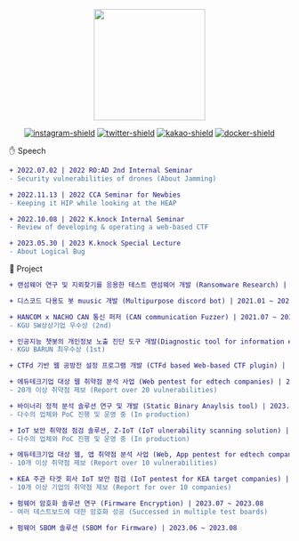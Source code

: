 <!-- <h2>Hi There! 👋</h2> -->

<!-- <img align="center" src="https://i.giphy.com/OSOOHw7N9gb3R06OU7.gif" width="200"> -->
<!-- [![banner-image]][banner-link] -->

<div align="center">

<img align="center" src="https://i.giphy.com/OSOOHw7N9gb3R06OU7.gif" width="200">

<br>

[![instagram-shield]][instagram-link]
[![twitter-shield]][twitter-link]
[![kakao-shield]][kakao-link]
[![docker-shield]][docker-link]

<!-- <img src="https://github-readme-streak-stats.herokuapp.com/?user=hannbyul&theme=dark"/> -->

</div>

✋ Speech

```diff
+ 2022.07.02 | 2022 RO:AD 2nd Internal Seminar
- Security vulnerabilities of drones (About Jamming)

+ 2022.11.13 | 2022 CCA Seminar for Newbies
- Keeping it HIP while looking at the HEAP

+ 2022.10.08 | 2022 K.knock Internal Seminar
- Review of developing & operating a web-based CTF

+ 2023.05.30 | 2023 K.knock Special Lecture
- About Logical Bug
```

🚀 Project

```diff
+ 랜섬웨어 연구 및 지뢰찾기를 응용한 테스트 랜섬웨어 개발 (Ransomware Research) | 2018.06 ~ 2018.08

+ 디스코드 다용도 봇 muusic 개발 (Multipurpose discord bot) | 2021.01 ~ 2021.03

+ HANCOM x NACHO CAN 통신 퍼저 (CAN communication Fuzzer) | 2021.07 ~ 2021.08
- KGU SW상상기업 우수상 (2nd)

+ 인공지능 챗봇의 개인정보 노출 진단 도구 개발(Diagnostic tool for information exposure in Chatbots) | 2022.03 ~ 2022.05
- KGU BARUN 최우수상 (1st)

+ CTFd 기반 웹 공방전 설정 프로그램 개발 (CTFd based Web-based CTF plugin) | 2022.05 ~ 2022.08

+ 에듀테크기업 대상 웹 취약점 분석 사업 (Web pentest for edtech companies) | 2023.01
- 20개 이상 취약점 제보 (Report over 20 vulnerabilities)

+ 바이너리 정적 분석 솔루션 연구 및 개발 (Static Binary Anaylsis tool) | 2023.01 ~ 2023.03
- 다수의 업체와 PoC 진행 및 운영 중 (In production)

+ IoT 보안 취약점 점검 솔루션, Z-IoT (IoT ulnerability scanning solution) | 2023.03 ~ 2023.07
- 다수의 업체와 PoC 진행 및 운영 중 (In production)

+ 에듀테크기업 대상 웹, 앱 취약점 분석 사업 (Web, App pentest for edtech companies) | 2023.07 ~ 2023.08
- 10개 이상 취약점 제보 (Report over 10 vulnerabilities)

+ KEA 주관 타겟 회사 IoT 보안 점검 (IoT pentest for KEA target companies) | 2023.08 ~
- 10개 이상 기업의 취약점 제보 (Report for over 10 companies)

+ 펌웨어 암호화 솔루션 연구 (Firmware Encryption) | 2023.07 ~ 2023.08
- 여러 테스트보드에 대한 암호화 성공 (Successed in multiple test boards)

+ 펌웨어 SBOM 솔루션 (SBOM for Firmware) | 2023.06 ~ 2023.08
```

<!-- banner link -->

[banner-image]: ./assets/profile-banner.png
[banner-link]: https://www.github.com/hannbyul

<!-- SNS -->

[instagram-link]: https://www.instagram.com/han.__.byul/
[instagram-shield]: https://img.shields.io/twitter/follow/han.__.byul?style=flat&logo=instagram&color=%23E4405F
[twitter-link]: https://twitter.com/intent/follow?screen_name=han__byul
[twitter-shield]: https://img.shields.io/twitter/follow/han__byul?style=flat&logo=twitter&color=%231DA1F2
[kakao-link]: https://open.kakao.com/me/han__byul
[kakao-shield]: https://img.shields.io/twitter/follow/han__byul?style=flat&logo=kakaotalk&color=%23FFCD00
[docker-link]: https://hub.docker.com/u/hannbyul
[docker-shield]: https://img.shields.io/twitter/follow/hannbyul?style=flat&logo=docker&color=%232496ED

<!-- github info -->

[streak-stats]: https://github-readme-streak-stats.herokuapp.com/?user=hannbyul&theme=dark
